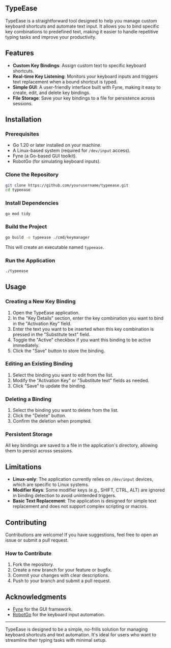 ## TypeEase

TypeEase is a straightforward tool designed to help you manage custom keyboard shortcuts and automate text input. It allows you to bind specific key combinations to predefined text, making it easier to handle repetitive typing tasks and improve your productivity.

## Features

- **Custom Key Bindings**: Assign custom text to specific keyboard shortcuts.
- **Real-time Key Listening**: Monitors your keyboard inputs and triggers text replacement when a bound shortcut is typed.
- **Simple GUI**: A user-friendly interface built with Fyne, making it easy to create, edit, and delete key bindings.
- **File Storage**: Save your key bindings to a file for persistence across sessions.

## Installation

### Prerequisites

- Go 1.20 or later installed on your machine.
- A Linux-based system (required for `/dev/input` access).
- Fyne (a Go-based GUI toolkit).
- RobotGo (for simulating keyboard inputs).

### Clone the Repository

```bash
git clone https://github.com/yourusername/typeease.git
cd typeease
```

### Install Dependencies

```bash
go mod tidy
```

### Build the Project

```bash
go build -o typeease ./cmd/keymanager
```

This will create an executable named `typeease`.

### Run the Application

```bash
./typeease
```

## Usage

### Creating a New Key Binding

1. Open the TypeEase application.
2. In the "Key Details" section, enter the key combination you want to bind in the "Activation Key" field.
3. Enter the text you want to be inserted when this key combination is pressed in the "Substitute text" field.
4. Toggle the "Active" checkbox if you want this binding to be active immediately.
5. Click the "Save" button to store the binding.

### Editing an Existing Binding

1. Select the binding you want to edit from the list.
2. Modify the "Activation Key" or "Substitute text" fields as needed.
3. Click "Save" to update the binding.

### Deleting a Binding

1. Select the binding you want to delete from the list.
2. Click the "Delete" button.
3. Confirm the deletion when prompted.

### Persistent Storage

All key bindings are saved to a file in the application's directory, allowing them to persist across sessions.

## Limitations

- **Linux-only**: The application currently relies on `/dev/input` devices, which are specific to Linux systems.
- **Modifier Keys**: Some modifier keys (e.g., SHIFT, CTRL, ALT) are ignored in binding detection to avoid unintended triggers.
- **Basic Text Replacement**: The application is designed for simple text replacement and does not support complex scripting or macros.

## Contributing

Contributions are welcome! If you have suggestions, feel free to open an issue or submit a pull request.

### How to Contribute

1. Fork the repository.
2. Create a new branch for your feature or bugfix.
3. Commit your changes with clear descriptions.
4. Push to your branch and submit a pull request.

## Acknowledgments

- [Fyne](https://fyne.io/) for the GUI framework.
- [RobotGo](https://github.com/go-vgo/robotgo) for the keyboard input automation.

---

TypeEase is designed to be a simple, no-frills solution for managing keyboard shortcuts and text automation. It's ideal for users who want to streamline their typing tasks with minimal setup.
